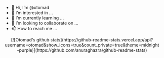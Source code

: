 - 👋 Hi, I’m @otomad
- 👀 I’m interested in ...
- 🌱 I’m currently learning ...
- 💞️ I’m looking to collaborate on ...
- 📫 How to reach me ...

<!---
otomad/otomad is a ✨ special ✨ repository because its `README.md` (this file) appears on your GitHub profile.
You can click the Preview link to take a look at your changes.
--->

<div align="center">
	[![Otomad's github stats](https://github-readme-stats.vercel.app/api?username=otomad&show_icons=true&count_private=true&theme=midnight-purple)](https://github.com/anuraghazra/github-readme-stats)
</div>  
